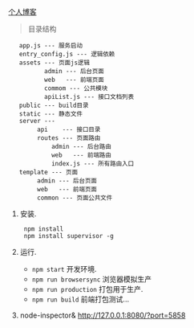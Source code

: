 <a href="http://anryzhang.github.io/myBlog/" target="_blank" title="个人博客">个人博客</a>

>目录结构
        
       app.js --- 服务启动
       entry_config.js --- 逻辑依赖
       assets --- 页面js逻辑
              admin --- 后台页面
              web   --- 前端页面
              commom --- 公共模块
              apiList.js --- 接口文档列表
       public --- build目录
       static --- 静态文件
       server ---
            api    --- 接口目录
            routes --- 页面路由
                admin --- 后台路由
                web   --- 前端路由
                index.js --- 所有路由入口 
       template --- 页面
            admin --- 后台页面
            web   --- 前端页面
            common --- 页面公共文件
        

1. 安装.

        npm install
        npm install supervisor -g

2. 运行.

    * `npm start` 开发环境.
    * `npm run browsersync` 浏览器模拟生产
    * `npm run production` 打包用于生产.
    * `npm run build` 前端打包测试...

3.  node-inspector&
    http://127.0.0.1:8080/?port=5858 
    
    

